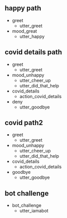 ## happy path
* greet
  - utter_greet
* mood_great
  - utter_happy


## covid details path
* greet
  - utter_greet
* mood_unhappy
  - utter_cheer_up
  - utter_did_that_help
* covid_details
  - action_covid_details
* deny
  - utter_goodbye


## covid path2
* greet
  - utter_greet
* mood_unhappy
  - utter_cheer_up
  - utter_did_that_help
* covid_details
  - action_covid_details
* goodbye
  - utter_goodbye

## bot challenge
* bot_challenge
  - utter_iamabot

